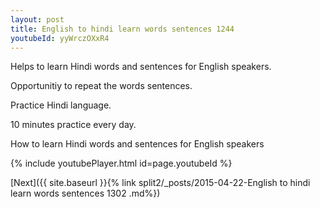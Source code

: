 ```yaml
---
layout: post
title: English to hindi learn words sentences 1244 
youtubeId: yyWrczOXxR4
---
```

 
 
Helps to learn Hindi words and sentences for English speakers.

Opportunitiy to repeat the words sentences. 

Practice Hindi language. 
 
10 minutes practice every day. 
 
How to learn Hindi words and sentences for English speakers 
 
{% include youtubePlayer.html id=page.youtubeId %}
 
 
[Next]({{ site.baseurl }}{% link  split2/_posts/2015-04-22-English to hindi learn words sentences 1302 .md%})
 
